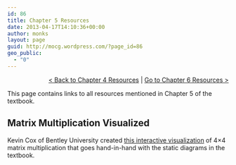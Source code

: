 ```yaml
---
id: 86
title: Chapter 5 Resources
date: 2013-04-17T14:10:36+00:00
author: monks
layout: page
guid: http://mocg.wordpress.com/?page_id=86
geo_public:
  - "0"
---
```

<p style="text-align:right;">
  <a title="Chapter 4 Resources" href="http://mocg.wordpress.com/chapter-4-resources/">< Back to Chapter 4 Resources</a> | <a title="Chapter 6 Resources" href="http://mocg.wordpress.com/chapter-6-resources/">Go to Chapter 6 Resources ></a>
</p>

This page contains links to all resources mentioned in Chapter 5 of the textbook.

## Matrix Multiplication Visualized

Kevin Cox of Bentley University created [this interactive visualization](https://nathancarter.github.io/matrix-mult) of 4&#215;4 matrix multiplication that goes hand-in-hand with the static diagrams in the textbook.